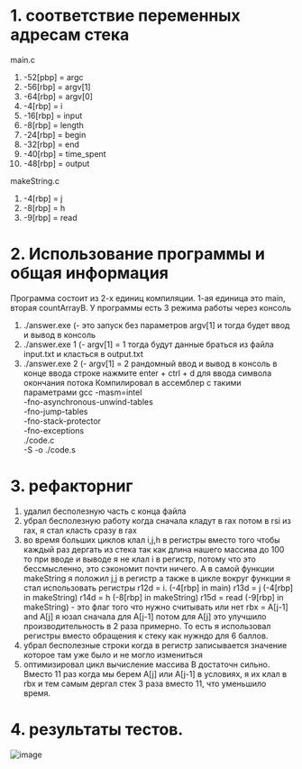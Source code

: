 # 1. соответствие переменных адресам стека
main.c

1) -52[pbp] = argc
2) -56[rbp] = argv[1]
3) -64[rbp] = argv[0]
4) -4[rbp] = i
5) -16[rbp] = input
6) -8[rbp] = length
7) -24[rbp] = begin
8) -32[rbp] = end
9) -40[rbp] = time_spent
10) -48[rbp] = output

makeString.c
1) -4[rbp] = j
2) -8[rbp] = h
3) -9[rbp] = read

# 2. Использование программы и общая информация
Программа состоит из 2-х единиц компиляции. 1-ая единица это main, вторая countArrayB. 
У программы есть 3 режима работы через консоль
1) ./answer.exe           (- это запуск без параметров argv[1] и тогда будет ввод и вывод в консоль
2) ./answer.exe 1         (- argv[1] = 1 тогда будут данные браться из файла input.txt и класться в output.txt
3) ./answer.exe 2         (- argv[1] = 2 рандомный ввод и вывод в консоль
в конце ввода строке нажмите enter + ctrl + d для ввода символа окончания потока
Компилировал в ассемблер с такими параметрами
gcc -masm=intel \
    -fno-asynchronous-unwind-tables \
    -fno-jump-tables \
    -fno-stack-protector \
    -fno-exceptions \
    ./code.c \
    -S -o ./code.s


# 3. рефакторниг
1) удалил бесполезную часть с конца файла
2) убрал бесполезную работу когда сначала кладут в rax потом в rsi из rax, я стал класть сразу в rax
3) во время больших циклов клал i,j,h в регистры вместо того чтобы каждый раз дергать из стека
так как длина нашего массива до 100 то при вводе и выводе я не клал i в регистр, потому что это бессмысленно, это сэкономит почти ничего. А в самой функции makeString я положил j,j в регистр а также в цикле вокруг функции я стал использовать регистры 
r12d = i.       (-4[rbp] in main)
r13d = j   (-4[rbp] in makeString)
r14d = h   (-8[rbp] in makeString)
r15d = read (-9[rbp] in makeString)  - это флаг того что нужно считывать или нет
rbx = A[j-1] and A[j]  я юзал сначала для A[j-1] потом для A[j]
это улучшило производительность в 2 раза примерно. То есть я использовал регистры вместо обращения к стеку как нужндо для 6 баллов.
4) убрал бесполезные строки когда в регистр записывается значение которое там уже было и не могло измениться
5) оптимизировал цикл вычисление массива B достаточн сильно. Вместо 11 раз когда мы берем A[j] или A[j-1] в условиях, я их клал в rbx и тем самым дергал стек 3 раза вместо 11, что уменьшило время.

# 4. результаты тестов.
![image](https://user-images.githubusercontent.com/113286731/200050446-b06bdfa0-1e75-41eb-8c38-4e30d770e88d.png)
